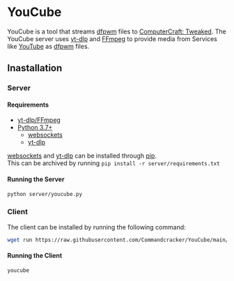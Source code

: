 # YouCube

YouCube is a tool that streams [dfpwm](https://wiki.vexatos.com/dfpwm) files to [ComputerCraft: Tweaked](https://github.com/cc-tweaked/CC-Tweaked). The YouCube server uses [yt-dlp](https://github.com/yt-dlp/yt-dlp) and [FFmpeg](https://github.com/FFmpeg/FFmpeg) to provide media from Services like [YouTube](https://www.youtube.com/) as [dfpwm](https://wiki.vexatos.com/dfpwm) files.

## Inastallation

### Server

#### Requirements

- [yt-dlp/FFmpeg](https://github.com/yt-dlp/FFmpeg-Builds)
- [Python 3.7+](https://www.python.org/downloads/)
  - [websockets](https://pypi.org/project/websockets/)
  - [yt-dlp](https://pypi.org/project/yt-dlp/)

[websockets](https://pypi.org/project/websockets/) and [yt-dlp](https://pypi.org/project/yt-dlp/) can be installed through [pip](https://pip.pypa.io/en/stable/installation/). \
This can be archived by running `pip install -r server/requirements.txt`

#### Running the Server

```bash
python server/youcube.py
```

### Client

The client can be installed by running the following command:

```bash
wget run https://raw.githubusercontent.com/Commandcracker/YouCube/main/client/youcube.lua
```

#### Running the Client

```bash
youcube
```
